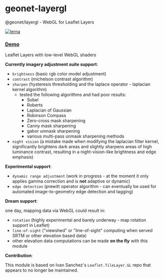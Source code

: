 # geonet-layergl

@geonet/layergl - WebGL for Leaflet Layers

[![lerna](https://img.shields.io/badge/maintained%20with-lerna-cc00ff.svg)](https://lerna.js.org/)

### [Demo](./demo/)

Leaflet Layers with low-level WebGL shaders


**Currently imagery adjustment suite support**:

- `brightness` (basic rgb color model adjustment)
- `contrast` (michelson contrast algorithm)
- `sharpen` (hysteresis thresholding and the laplace operator - laplacian kernel algorithm)
    - tested the following algorithms and had poor results:
        - Sobel
        - Roberts
        - Laplacian of Gaussian
        - Robinson Compass
        - Zero-cross mask sharpening
        - Canny mask sharpening
        - gabor unmask sharpening
        - various multi-pass unmask sharpening methods
- `night vision` (a mistake made when modifying the laplacian filter kernel, significantly brightens dark areas and
slightly sharpens areas of high luminance contrast, resulting in a night-vision-like brightness and edge emphasis)

**Experimental support**:

- `dynamic range adjustment` (work in progress - at the moment it only applies gamma correction and is **not** adaptive
or dynamic)
- `edge detection` (prewitt operator algorithm - can eventually be used for automated image-to-geometry edge detection
and tagging)

**Dream support**:

one day, mapping data via WebGL could result in:
- `rotation` (highly experimental and barely underway - map rotation support in Leaflet)
- `line-of-sight` ("viewshed" or "line-of-sight" computing when served SRTM or other elevation based data)
- other elevation data computations can be made **on the fly** with this module 


**Contribution**:

This module is based on Ivan Sanchez's `Leaflet.TileLayer.GL` repo that appears to no longer be maintained.

